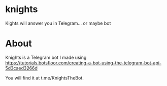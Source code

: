 # knights
Kights will answer you in Telegram... or maybe bot

# About
Knights is a Telegram bot I made using https://tutorials.botsfloor.com/creating-a-bot-using-the-telegram-bot-api-5d3caed3266d

You will find it at t.me/KnightsTheBot.
